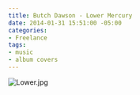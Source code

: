 ```yaml
---
title: Butch Dawson - Lower Mercury
date: 2014-01-31 15:51:00 -05:00
categories:
- Freelance
tags:
- music
- album covers
---
```


![Lower.jpg](/uploads/Lower.jpg)